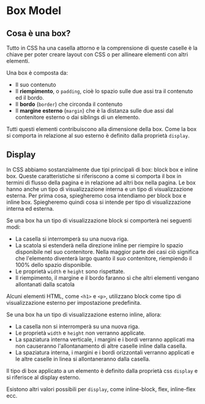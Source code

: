 # Box Model

## Cosa è una box?

Tutto in CSS ha una casella attorno e la comprensione di queste caselle è la chiave per poter creare layout con CSS o per allineare elementi con altri elementi.

Una box è composta da:

- Il suo contenuto
- Il **riempimento**, o `padding`, cioè lo spazio sulle due assi tra il contenuto ed il bordo.
- Il **bordo** (`border`) che circonda il contenuto
- Il **margine esterno** (`margin`) che è la distanza sulle due assi dal contenitore esterno o dai siblings di un elemento.

Tutti questi elementi contribuiscono alla dimensione della box. Come la box si comporta in relazione al suo esterno è definito dalla proprietà `display`.

## Display

In CSS abbiamo sostanzialmente due tipi principali di box: block box e inline box. Queste caratteristiche si riferiscono a come si comporta il box in termini di flusso della pagina e in relazione ad altri box nella pagina. Le box hanno anche un tipo di visualizzazione interna e un tipo di visualizzazione esterna. Per prima cosa, spiegheremo cosa intendiamo per block box e inline box. Spiegheremo quindi cosa si intende per tipo di visualizzazione interna ed esterna.

Se una box ha un tipo di visualizzazione block si comporterà nei seguenti modi:

- La casella si interromperà su una nuova riga.
- La scatola si estenderà nella direzione inline per riempire lo spazio disponibile nel suo contenitore. Nella maggior parte dei casi ciò significa che l'elemento diventerà largo quanto il suo contenitore, riempiendo il 100% dello spazio disponibile.
- Le proprietà `width` e `height` sono rispettate.
- Il riempimento, il margine e il bordo faranno sì che altri elementi vengano allontanati dalla scatola

Alcuni elementi HTML, come `<h1>` e `<p>`, utilizzano block come tipo di visualizzazione esterno per impostazione predefinita.

Se una box ha un tipo di visualizzazione esterno inline, allora:

- La casella non si interromperà su una nuova riga.
- Le proprietà `width` e `height` non verranno applicate.
- La spaziatura interna verticale, i margini e i bordi verranno applicati ma non causeranno l'allontanamento di altre caselle inline dalla casella.
- La spaziatura interna, i margini e i bordi orizzontali verranno applicati e le altre caselle in linea si allontaneranno dalla casella.

Il tipo di box applicato a un elemento è definito dalla proprietà css `display` e si riferisce al display esterno.

Esistono altri valori possibili per `display`, come inline-block, flex, inline-flex ecc.
